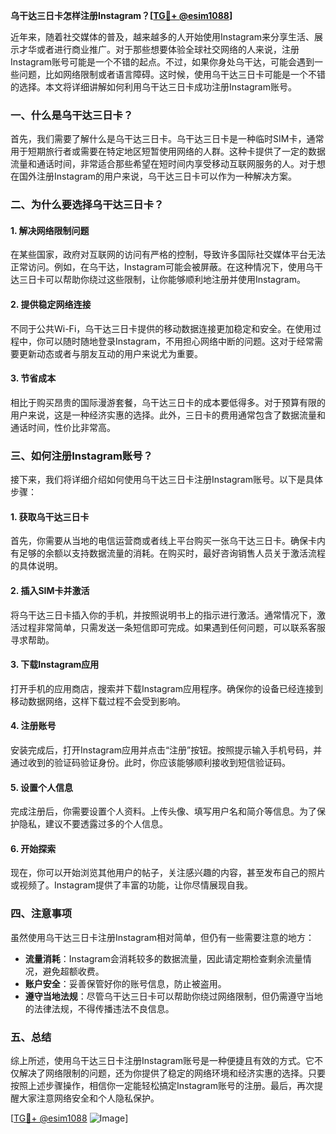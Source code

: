 **乌干达三日卡怎样注册Instagram？[[TG💪+ @esim1088](https://t.me/s/esim1088)]**

近年来，随着社交媒体的普及，越来越多的人开始使用Instagram来分享生活、展示才华或者进行商业推广。对于那些想要体验全球社交网络的人来说，注册Instagram账号可能是一个不错的起点。不过，如果你身处乌干达，可能会遇到一些问题，比如网络限制或者语言障碍。这时候，使用乌干达三日卡可能是一个不错的选择。本文将详细讲解如何利用乌干达三日卡成功注册Instagram账号。

### 一、什么是乌干达三日卡？

首先，我们需要了解什么是乌干达三日卡。乌干达三日卡是一种临时SIM卡，通常用于短期旅行者或需要在特定地区短暂使用网络的人群。这种卡提供了一定的数据流量和通话时间，非常适合那些希望在短时间内享受移动互联网服务的人。对于想在国外注册Instagram的用户来说，乌干达三日卡可以作为一种解决方案。

### 二、为什么要选择乌干达三日卡？

#### 1. 解决网络限制问题
在某些国家，政府对互联网的访问有严格的控制，导致许多国际社交媒体平台无法正常访问。例如，在乌干达，Instagram可能会被屏蔽。在这种情况下，使用乌干达三日卡可以帮助你绕过这些限制，让你能够顺利地注册并使用Instagram。

#### 2. 提供稳定网络连接
不同于公共Wi-Fi，乌干达三日卡提供的移动数据连接更加稳定和安全。在使用过程中，你可以随时随地登录Instagram，不用担心网络中断的问题。这对于经常需要更新动态或者与朋友互动的用户来说尤为重要。

#### 3. 节省成本
相比于购买昂贵的国际漫游套餐，乌干达三日卡的成本要低得多。对于预算有限的用户来说，这是一种经济实惠的选择。此外，三日卡的费用通常包含了数据流量和通话时间，性价比非常高。

### 三、如何注册Instagram账号？

接下来，我们将详细介绍如何使用乌干达三日卡注册Instagram账号。以下是具体步骤：

#### 1. 获取乌干达三日卡
首先，你需要从当地的电信运营商或者线上平台购买一张乌干达三日卡。确保卡内有足够的余额以支持数据流量的消耗。在购买时，最好咨询销售人员关于激活流程的具体说明。

#### 2. 插入SIM卡并激活
将乌干达三日卡插入你的手机，并按照说明书上的指示进行激活。通常情况下，激活过程非常简单，只需发送一条短信即可完成。如果遇到任何问题，可以联系客服寻求帮助。

#### 3. 下载Instagram应用
打开手机的应用商店，搜索并下载Instagram应用程序。确保你的设备已经连接到移动数据网络，这样下载过程不会受到影响。

#### 4. 注册账号
安装完成后，打开Instagram应用并点击“注册”按钮。按照提示输入手机号码，并通过收到的验证码验证身份。此时，你应该能够顺利接收到短信验证码。

#### 5. 设置个人信息
完成注册后，你需要设置个人资料。上传头像、填写用户名和简介等信息。为了保护隐私，建议不要透露过多的个人信息。

#### 6. 开始探索
现在，你可以开始浏览其他用户的帖子，关注感兴趣的内容，甚至发布自己的照片或视频了。Instagram提供了丰富的功能，让你尽情展现自我。

### 四、注意事项

虽然使用乌干达三日卡注册Instagram相对简单，但仍有一些需要注意的地方：

- **流量消耗**：Instagram会消耗较多的数据流量，因此请定期检查剩余流量情况，避免超额收费。
- **账户安全**：妥善保管好你的账号信息，防止被盗用。
- **遵守当地法规**：尽管乌干达三日卡可以帮助你绕过网络限制，但仍需遵守当地的法律法规，不得传播违法不良信息。

### 五、总结

综上所述，使用乌干达三日卡注册Instagram账号是一种便捷且有效的方式。它不仅解决了网络限制的问题，还为你提供了稳定的网络环境和经济实惠的选择。只要按照上述步骤操作，相信你一定能轻松搞定Instagram账号的注册。最后，再次提醒大家注意网络安全和个人隐私保护。

[[TG💪+ @esim1088](https://t.me/s/esim1088) ![Image](https://i.postimg.cc/4NQfJmqS/Snipaste-2025-05-13-00-14-12.png)]